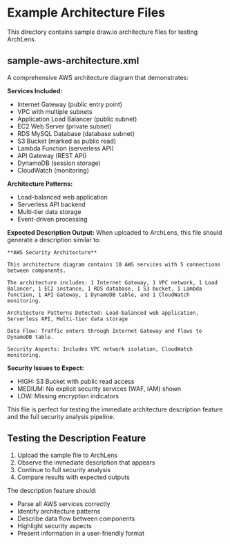 # Example Architecture Files

This directory contains sample draw.io architecture files for testing ArchLens.

## sample-aws-architecture.xml

A comprehensive AWS architecture diagram that demonstrates:

**Services Included:**
- Internet Gateway (public entry point)
- VPC with multiple subnets
- Application Load Balancer (public subnet)
- EC2 Web Server (private subnet)
- RDS MySQL Database (database subnet)
- S3 Bucket (marked as public read)
- Lambda Function (serverless API)
- API Gateway (REST API)
- DynamoDB (session storage)
- CloudWatch (monitoring)

**Architecture Patterns:**
- Load-balanced web application
- Serverless API backend
- Multi-tier data storage
- Event-driven processing

**Expected Description Output:**
When uploaded to ArchLens, this file should generate a description similar to:

```
**AWS Security Architecture**

This architecture diagram contains 10 AWS services with 5 connections between components.

The architecture includes: 1 Internet Gateway, 1 VPC network, 1 Load Balancer, 1 EC2 instance, 1 RDS database, 1 S3 bucket, 1 Lambda function, 1 API Gateway, 1 DynamoDB table, and 1 CloudWatch monitoring.

Architecture Patterns Detected: Load-balanced web application, Serverless API, Multi-tier data storage

Data Flow: Traffic enters through Internet Gateway and flows to DynamoDB table.

Security Aspects: Includes VPC network isolation, CloudWatch monitoring.
```

**Security Issues to Expect:**
- HIGH: S3 Bucket with public read access
- MEDIUM: No explicit security services (WAF, IAM) shown
- LOW: Missing encryption indicators

This file is perfect for testing the immediate architecture description feature and the full security analysis pipeline.

## Testing the Description Feature

1. Upload the sample file to ArchLens
2. Observe the immediate description that appears
3. Continue to full security analysis
4. Compare results with expected outputs

The description feature should:
- Parse all AWS services correctly
- Identify architecture patterns
- Describe data flow between components
- Highlight security aspects
- Present information in a user-friendly format